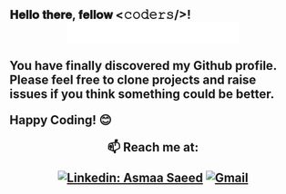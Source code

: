 <h2> 𝐇𝐞𝐥𝐥𝐨 𝐭𝐡𝐞𝐫𝐞, 𝐟𝐞𝐥𝐥𝐨𝐰 <𝚌𝚘𝚍𝚎𝚛𝚜/>! 

<div align="center" width="50">

<img src="https://github.com/Asmaasa3d/asmaa_-saeed-wall_e/blob/master/result.gif" alt="Welcome!" width="300"/>

</div>

You have finally discovered my Github profile. <br>
Please feel free to clone projects and raise issues if you think something could be better.

Happy Coding! 😊
<!--
**Asmaasa3d/Asmaasa3d** is a ✨ _special_ ✨ repository because its `README.md` (this file) appears on your GitHub profile.

Here are some ideas to get you started:

- 🔭 I’m currently working on ...
- 🌱 I’m currently learning ...
- 👯 I’m looking to collaborate on ...
- 🤔 I’m looking for help with ...
- 💬 Ask me about ...
- 📫 How to reach me: ...
- 😄 Pronouns: ...
- ⚡ Fun fact: ...
-->

  
<div align="center">

**📫 Reach me at:**<br>

[![Linkedin: Asmaa Saeed](https://img.shields.io/badge/-Asmaa-blue?style=flat-square&logo=Linkedin&logoColor=white&link=https://www.linkedin.com/in/asmaa-saeed-b5582b173/)](https://www.linkedin.com/in/asmaa-saeed-b5582b173/)
[![Gmail](https://img.shields.io/badge/-GMAIL-D14836?style=flat-square&logo=gmail&logoColor=white)](Asmaa:asmaasaeed289@gmail.com)


<div align="center">


</div>  
